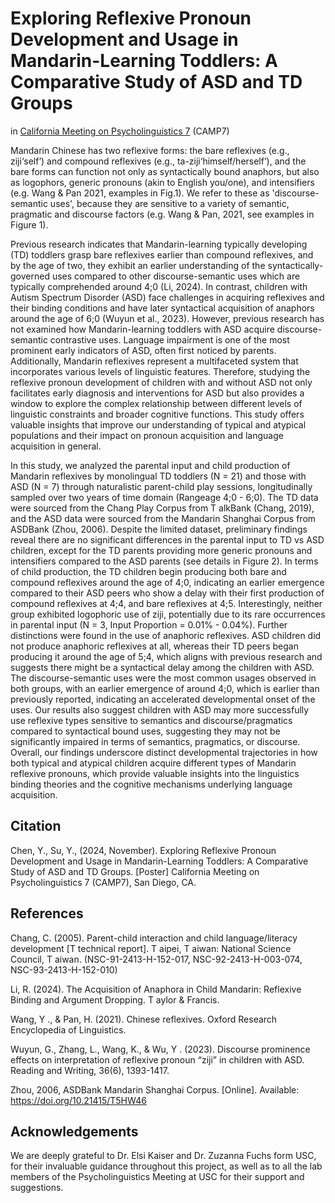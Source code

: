 # Exploring Reflexive Pronoun Development and Usage in Mandarin-Learning Toddlers: A Comparative Study of ASD and TD Groups
in [California Meeting on Psycholinguistics 7]([https://blogs.ncl.ac.uk/cls2024/](https://camp7.ucsd.edu/home)) (CAMP7)

Mandarin Chinese has two reflexive forms: the bare reflexives (e.g., ziji‘self’) and compound reflexives (e.g., ta-ziji‘himself/herself’), and the bare forms can function not only as syntactically bound anaphors, but also as logophors, generic pronouns (akin to English you/one), and intensifiers (e.g. Wang & Pan 2021, examples in Fig.1). We refer to these as 'discourse-semantic uses', because they are sensitive to a variety of semantic, pragmatic and discourse factors (e.g. Wang & Pan, 2021, see examples in Figure 1).

Previous research indicates that Mandarin-learning typically developing (TD) toddlers grasp bare reflexives earlier than compound reflexives, and by the age of two, they exhibit an earlier understanding of the syntactically-governed uses compared to other discourse-semantic uses which are typically comprehended around 4;0 (Li, 2024). In contrast, children with Autism Spectrum Disorder (ASD) face challenges in acquiring reflexives and their binding conditions and have later syntactical acquisition of anaphors around the age of 6;0 (Wuyun et al., 2023). However, previous research has not examined how Mandarin-learning toddlers with ASD acquire discourse-semantic contrastive uses. Language impairment is one of the most prominent early indicators of ASD, often first noticed by parents. Additionally, Mandarin reflexives represent a multifaceted system that incorporates various levels of linguistic features. Therefore, studying the reflexive pronoun development of children with and without ASD not only facilitates early diagnosis and interventions for ASD but also provides a window to explore the complex relationship between different levels of linguistic constraints and broader cognitive functions. This study offers valuable insights that improve our understanding of typical and atypical populations and their impact on pronoun acquisition and language acquisition in general.

In this study, we analyzed the parental input and child production of Mandarin reflexives by monolingual TD toddlers (N = 21) and those with ASD (N = 7) through naturalistic parent-child play sessions, longitudinally sampled over two years of time domain (Rangeage 4;0 - 6;0). The TD data were sourced from the Chang Play Corpus from T alkBank (Chang, 2019), and the ASD data were sourced from the Mandarin Shanghai Corpus from ASDBank (Zhou, 2006). Despite the limited dataset, preliminary findings reveal there are no significant differences in the parental input to TD vs ASD children, except for the TD parents providing more generic pronouns and intensifiers compared to the ASD parents (see details in Figure 2). In terms of child production, the TD children begin producing both bare and compound reflexives around the age of 4;0, indicating an earlier emergence compared to their ASD peers who show a delay with their first production of compound reflexives at 4;4, and bare reflexives at 4;5. Interestingly, neither group exhibited logophoric use of ziji, potentially due to its rare occurrences in parental input (N = 3, Input Proportion = 0.01% - 0.04%). Further distinctions were found in the use of anaphoric reflexives. ASD children did not produce anaphoric reflexives at all, whereas their TD peers began producing it around the age of 5;4, which aligns with previous research and suggests there might be a syntactical delay among the children with ASD. The discourse-semantic uses were the most common usages observed in both groups, with an earlier emergence of around 4;0, which is earlier than previously reported, indicating an accelerated developmental onset of the uses. Our results also suggest children with ASD may more successfully use reflexive types sensitive to semantics and discourse/pragmatics compared to syntactical bound uses, suggesting they may not be significantly impaired in terms of semantics, pragmatics, or discourse. Overall, our findings underscore distinct developmental trajectories in how both typical and atypical children acquire different types of Mandarin reflexive pronouns, which provide valuable insights into the linguistics binding theories and the cognitive mechanisms underlying language acquisition.

## Citation 
Chen, Y., Su, Y., (2024, November). Exploring Reflexive Pronoun Development and Usage in Mandarin-Learning Toddlers: A Comparative Study of ASD and TD Groups. [Poster] California Meeting on Psycholinguistics 7 (CAMP7), San Diego, CA.
## References
Chang, C. (2005). Parent-child interaction and child language/literacy development [T technical report]. T aipei, T aiwan: National Science Council, T aiwan. (NSC-91-2413-H-152-017, NSC-92-2413-H-003-074, NSC-93-2413-H-152-010)

Li, R. (2024). The Acquisition of Anaphora in Child Mandarin: Reflexive Binding and Argument Dropping. T aylor & Francis.

Wang, Y ., & Pan, H. (2021). Chinese reflexives. Oxford Research Encyclopedia of Linguistics.

Wuyun, G., Zhang, L., Wang, K., & Wu, Y . (2023). Discourse prominence effects on interpretation of reflexive pronoun “ziji” in children with ASD. Reading and Writing, 36(6), 1393-1417.

Zhou, 2006, ASDBank Mandarin Shanghai Corpus. [Online]. Available: https://doi.org/10.21415/T5HW46
## Acknowledgements
We are deeply grateful to Dr. Elsi Kaiser and Dr. Zuzanna Fuchs form USC, for their invaluable guidance throughout this project, as well as to all the lab members of the Psycholinguistics Meeting at USC for their support and suggestions.
